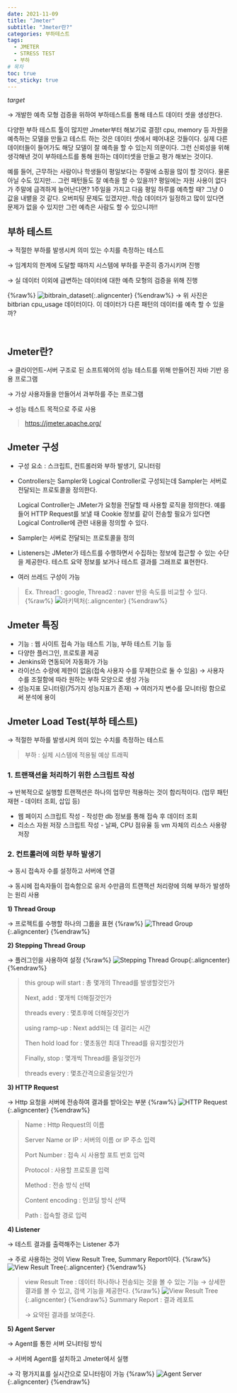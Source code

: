```yaml
---
date: 2021-11-09
title: "Jmeter"
subtitle: "Jmeter란?"
categories: 부하테스트
tags:
  - JMETER
  - STRESS TEST
  - 부하
# 목차
toc: true  
toc_sticky: true 
---
```



*target*

→ 개발한 예측 모형 검증을 위하여 부하테스트를 통해 테스트 데이터 셋을 생성한다.

다양한 부하 테스트 툴이 많지만 Jmeter부터 해보기로 결정!
cpu, memory 등 자원을 예측하는 모델을 만들고 테스트 하는 것은 데이터 셋에서 떼어내온 것들이다.
실제 다른 데이터들이 들어가도 해당 모델이 잘 예측을 할 수 있는지 의문이다.
그런 신뢰성을 위해 생각해낸 것이 부하테스트를 통해 원하는 데이터셋을 만들고 평가 해보는 것이다.

예를 들어, 근무하는 사람이나 학생들이 평일보다는 주말에 쇼핑을 많이 할 것이다. 물론 아닐 수도 있지만... 그런 패턴들도 잘 예측을 할 수 있을까?
평일에는 자원 사용이 없다가 주말에 급격하게 늘어난다면? 1주일을 가지고 다음 평일 하루를 예측할 때? 그냥 0 값을 내뱉을 것 같다. 오버피팅 문제도 있겠지만..학습 데이터가 일정하고 많이 있다면 문제가 없을 수 있지만 그런 예측은 사람도 할 수 있으니까!!

## 부하 테스트

→ 적절한 부하를 발생시켜 의미 있는 수치를 측정하는 테스트

→ 임계치의 한계에 도달할 때까지 시스템에 부하를 꾸준히 증가시키며 진행

→ 실 데이터 이외에 급변하는 데이터에 대한 예측 모형의 검증을 위해 진행

{%raw%}
![bitbrain_dataset]({{https://github.com/wlslwlsl/wlslwlsl.github.io}}/assets/부하테스트/bitbrain_vs.png ){:.aligncenter}
{%endraw%}
→ 위 사진은 bitbrian cpu_usage 데이터이다. 이 데이터가 다른 패턴의 데이터를 예측 할 수 있을까?

﻿

## Jmeter란?

→ 클라이언트-서버 구조로 된 소프트웨어의 성능 테스트를 위해 만들어진 자바 기반 응용 프로그램

→  가상 사용자들을 만들어서 과부하를 주는 프로그램

→ 성능 테스트 목적으로 주로 사용

> https://jmeter.apache.org/



## Jmeter 구성

- 구성 요소 : 스크립트, 컨트롤러와 부하 발생기, 모니터링

- Controllers는 Sampler와 Logical Controller로 구성되는데 Sampler는 서버로 전달되는 프로토콜을 정의한다. 

  Logical Controller는 JMeter가 요청을 전달할 때 사용할 로직을 정의한다. 예를 들어 HTTP Request를 보낼 때 Cookie 정보를 같이 전송할 필요가 있다면 Logical Controller에 관련 내용을 정의할 수 있다.

- Sampler는 서버로 전달되는 프로토콜을 정의

- Listeners는 JMeter가 테스트를 수행하면서 수집하는 정보에 접근할 수 있는 수단을 제공한다. 테스트 요약 정보를 보거나 테스트 결과를 그래프로 표현한다.

- 여러 쓰레드 구성이 가능

> Ex. Thread1 : google, Thread2 : naver 반응 속도를 비교할 수 있다.
{%raw%}
![아키텍처]({{https://github.com/wlslwlsl/wlslwlsl.github.io}}/assets/부하테스트/아키텍처.png ){:.aligncenter}
{%endraw%}
## Jmeter 특징

- 기능 : 웹 사이트 접속 가능 테스트 기능, 부하 테스트 기능 등
- 다양한 플러그인, 프로토콜 제공
- Jenkins와 연동되어 자동화가 가능
- 라이선스 수량에 제한이 없음(접속 사용자 수를 무제한으로 둘 수 있음) → 사용자 수를 조절함에 따라 원하는 부하 모양으로 생성 가능
- 성능지표 모니터링(75가지 성능지표가 존재) → 여러가지 변수를 모니터링 함으로써 분석에 용이



## Jmeter Load Test(부하 테스트)

→ 적절한 부하를 발생시켜 의미 있는 수치를 측정하는 테스트

> 부하 : 실제 시스템에 적용될 예상 트래픽



### 1. 트랜잭션을 처리하기 위한 스크립트 작성 

→ 반복적으로 실행할 트랜잭션은 하나의 업무만 적용하는 것이 합리적이다. (업무 패턴 재현 - 데이터 조회, 삽입 등)

- 웹 페이지 스크립트 작성 - 작성한 db 정보를 통해 접속 후 데이터 조회
- 리소스 자원 저장 스크립트 작성 - 날짜, CPU 점유율 등 vm 자체의 리소스 사용량 저장

### 2. 컨트롤러에 의한 부하 발생기

→ 동시 접속자 수를 설정하고 서버에 연결

→ 동시에 접속자들이 접속함으로 유저 수만큼의 트랜잭션 처리량에 의해 부하가 발생하는 원리 사용

**1) Thread Group**

→ 프로젝트를 수행할 하나의 그룹을 표현
{%raw%}
![Thread Group]({{https://github.com/wlslwlsl/wlslwlsl.github.io}}/assets/부하테스트/thread_group.png ){:.aligncenter}
{%endraw%}

**2) Stepping Thread Group**

→ 플러그인을 사용하여 설정
{%raw%}
![Stepping Thread Group]({{https://github.com/wlslwlsl/wlslwlsl.github.io}}/assets/부하테스트/stepping_thread_group.png ){:.aligncenter}
{%endraw%}
> this group will start  : 총 몇개의 Thread를 발생할것인가
>
> Next, add : 몇개씩 더해질것인가
>
> threads every : 몇초후에 더해질것인가
>
> using ramp-up : Next add되는 데 걸리는 시간
>
> Then hold load for : 몇초동안 최대 Thread를 유지할것인가
>
> Finally, stop : 몇개씩 Thread를 줄일것인가
>
> threads every : 몇초간격으로줄일것인가



**3) HTTP Request**

→ Http 요청을 서버에 전송하여 결과를 받아오는 부분
{%raw%}
![HTTP Request]({{https://github.com/wlslwlsl/wlslwlsl.github.io}}/assets/부하테스트/http_request.png ){:.aligncenter}
{%endraw%}
> Name : Http Request의 이름
>
> Server Name or IP : 서버의 이름 or IP 주소 입력
>
> Port Number : 접속 시 사용할 포트 번호 입력
>
> Protocol : 사용할 프로토콜 입력
>
> Method : 전송 방식 선택
>
> Content encoding : 인코딩 방식 선택
>
> Path : 접속할 경로 입력



**4) Listener**

→ 테스트 결과를 출력해주는 Listener 추가

→ 주로 사용하는 것이 View Result Tree, Summary Report이다.
{%raw%}
![View Result Tree]({{https://github.com/wlslwlsl/wlslwlsl.github.io}}/assets/부하테스트/view_result_tree.png ){:.aligncenter}
{%endraw%}
> view Result Tree : 데이터 하나하나 전송되는 것을 볼 수 있는 기능
→ 상세한 결과를 볼 수 있고, 검색 기능을 제공한다.
{%raw%}
![View Result Tree]({{https://github.com/wlslwlsl/wlslwlsl.github.io}}/assets/부하테스트/summary_report.png ){:.aligncenter}
{%endraw%}
> Summary Report : 결과 레포트
>
> → 요약된 결과를 보여준다.



**5) Agent Server**

→ Agent를 통한 서버 모니터링 방식

→ 서버에 Agent를 설치하고 Jmeter에서 실행

→ 각 평가지표를 실시간으로 모니터링이 가능
{%raw%}
![Agent Server]({{https://github.com/wlslwlsl/wlslwlsl.github.io}}/assets/부하테스트/agent_server.png ){:.aligncenter}
{%endraw%}